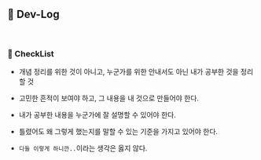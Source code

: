 ## :memo: Dev-Log

<br>

### :pushpin: CheckList

* 개념 정리를 위한 것이 아니고, 누군가를 위한 안내서도 아닌 내가 공부한 것을 정리할 것

* 고민한 흔적이 보여야 하고, 그 내용을 내 것으로 만들어야 한다.

* 내가 공부한 내용을 누군가에 잘 설명할 수 있어야 한다.

* 틀렸어도 왜 그렇게 했는지를 말할 수 있는 기준을 가지고 있어야 한다.

* `다들 이렇게 하니깐..`이라는 생각은 옳지 않다.

